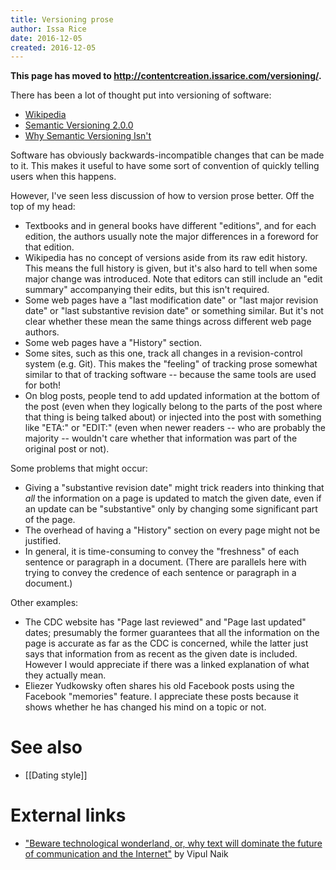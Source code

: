 ```yaml
---
title: Versioning prose
author: Issa Rice
date: 2016-12-05
created: 2016-12-05
---
```


**This page has moved to <http://contentcreation.issarice.com/versioning/>.**

There has been a lot of thought put into versioning of software:

  * [Wikipedia](https://en.wikipedia.org/wiki/Software_versioning)
  * [Semantic Versioning 2.0.0](http://semver.org/)
  * [Why Semantic Versioning Isn't](https://gist.github.com/jashkenas/cbd2b088e20279ae2c8e)

Software has obviously backwards-incompatible changes that can be made to it.
This makes it useful to have some sort of convention of quickly telling users
when this happens.

However, I've seen less discussion of how to version prose better.
Off the top of my head:

  * Textbooks and in general books have different "editions", and for each
    edition, the authors usually note the major differences in a foreword for
    that edition.
  * Wikipedia has no concept of versions aside from its raw edit history.
    This means the full history is given, but it's also hard to tell when some
    major change was introduced.
    Note that editors can still include an "edit summary" accompanying their
    edits, but this isn't required.
  * Some web pages have a "last modification date" or "last major revision
    date" or "last substantive revision date" or something similar.
    But it's not clear whether these mean the same things across different web
    page authors.
  * Some web pages have a "History" section.
  * Some sites, such as this one, track all changes in a revision-control
    system (e.g. Git).
    This makes the "feeling" of tracking prose somewhat similar to that of
    tracking software -- because the same tools are used for both!
  * On blog posts, people tend to add updated information at the bottom of the
    post (even when they logically belong to the parts of the post where that
    thing is being talked about) or injected into the post with something like
    "ETA:" or "EDIT:" (even when newer readers -- who are probably the majority
    -- wouldn't care whether that information was part of the original post or
    not).

Some problems that might occur:

  * Giving a "substantive revision date" might trick readers into thinking that
    *all* the information on a page is updated to match the given date, even if
    an update can be "substantive" only by changing some significant part of
    the page.
  * The overhead of having a "History" section on every page might not be
    justified.
  * In general, it is time-consuming to convey the "freshness" of each sentence
    or paragraph in a document.
    (There are parallels here with trying to convey the credence of each
    sentence or paragraph in a document.)

Other examples:

* The CDC website has "Page last reviewed" and "Page last updated" dates;
  presumably the former guarantees that all the information on the page is
  accurate as far as the CDC is concerned, while the latter just says that
  information from as recent as the given date is included.
  However I would appreciate if there was a linked explanation of what they
  actually mean.
* Eliezer Yudkowsky often shares his old Facebook posts using the Facebook
  "memories" feature.
  I appreciate these posts because it shows whether he has changed his mind on
  a topic or not.

# See also

  * [[Dating style]]

# External links

  * ["Beware technological wonderland, or, why text will dominate the future of communication and the Internet"](http://lesswrong.com/lw/k25/beware_technological_wonderland_or_why_text_will/) by Vipul Naik

